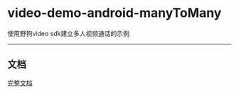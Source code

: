 # video-demo-android-manyToMany
使用野狗video sdk建立多人视频通话的示例

------------------------------------
## 文档

[完整文档](https://docs.wilddog.com/quickstart/video/android-conference.html)
